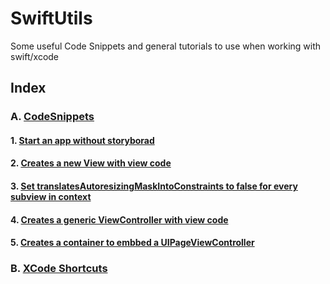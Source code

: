 # SwiftUtils
Some useful Code Snippets and general tutorials to use when working with swift/xcode 


## Index
### A. [CodeSnippets](https://github.com/tbdbatista/SwiftUtils/tree/main/CodeSnippets)
#### 1. [Start an app without storyborad](https://github.com/tbdbatista/SwiftUtils/blob/main/CodeSnippets/NoStoryboardStartConfiguration.md)
#### 2. [Creates a new View with view code](https://github.com/tbdbatista/SwiftUtils/blob/main/CodeSnippets/CreateNewView.md)
#### 3. [Set translatesAutoresizingMaskIntoConstraints to false for every subview in context](https://github.com/tbdbatista/SwiftUtils/blob/main/CodeSnippets/TranslatesAutoresizingMaskIntoConstraints)
#### 4. [Creates a generic ViewController with view code](https://github.com/tbdbatista/SwiftUtils/blob/main/CodeSnippets/GenericViewController.md)
#### 5. [Creates a container to embbed a UIPageViewController](https://github.com/tbdbatista/SwiftUtils/blob/main/CodeSnippets/SetPageViewController.md)

### B. [XCode Shortcuts](https://github.com/tbdbatista/SwiftUtils/blob/main/Shortcuts/XcodeShortcuts.md)
